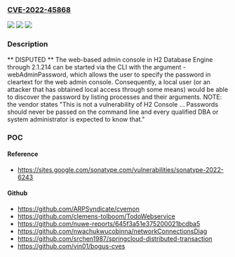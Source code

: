 ### [CVE-2022-45868](https://cve.mitre.org/cgi-bin/cvename.cgi?name=CVE-2022-45868)
![](https://img.shields.io/static/v1?label=Product&message=n%2Fa&color=blue)
![](https://img.shields.io/static/v1?label=Version&message=n%2Fa&color=blue)
![](https://img.shields.io/static/v1?label=Vulnerability&message=n%2Fa&color=brighgreen)

### Description

** DISPUTED ** The web-based admin console in H2 Database Engine through 2.1.214 can be started via the CLI with the argument -webAdminPassword, which allows the user to specify the password in cleartext for the web admin console. Consequently, a local user (or an attacker that has obtained local access through some means) would be able to discover the password by listing processes and their arguments. NOTE: the vendor states "This is not a vulnerability of H2 Console ... Passwords should never be passed on the command line and every qualified DBA or system administrator is expected to know that."

### POC

#### Reference
- https://sites.google.com/sonatype.com/vulnerabilities/sonatype-2022-6243

#### Github
- https://github.com/ARPSyndicate/cvemon
- https://github.com/clemens-tolboom/TodoWebservice
- https://github.com/nuwe-reports/645f3a51e375200021bcdba5
- https://github.com/nwachukwucobinna/networkConnectionsDiag
- https://github.com/srchen1987/springcloud-distributed-transaction
- https://github.com/vin01/bogus-cves

